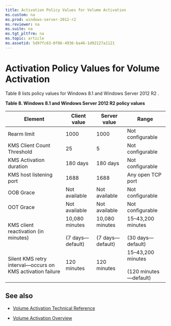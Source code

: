 ```yaml
---
title: Activation Policy Values for Volume Activation
ms.custom: na
ms.prod: windows-server-2012-r2
ms.reviewer: na
ms.suite: na
ms.tgt_pltfrm: na
ms.topic: article
ms.assetid: 5d97fc63-0f86-4936-ba46-1d92127a1121
---
```

# Activation Policy Values for Volume Activation
Table 8 lists policy values for Windows 8.1 and  Windows Server 2012 R2 .

**Table 8. Windows 8.1 and  Windows Server 2012 R2  policy values**

|**Element**|**Client value**|**Server value**|**Range**|
|---------------|--------------------|--------------------|-------------|
|Rearm limit|1000|1000|Not configurable|
|KMS Client Count Threshold|25|5|Not configurable|
|KMS Activation duration|180 days|180 days|Not configurable|
|KMS host listening port|1688|1688|Any open TCP port|
|OOB Grace|Not available|Not available|Not configurable|
|OOT Grace|Not available|Not available|Not configurable|
|KMS client reactivation (in minutes)|10,080 minutes<br /><br />(7 days—default)|10,080 minutes<br /><br />(7 days—default)|15–43,200 minutes<br /><br />(30 days—default)|
|Silent KMS retry interval—occurs on KMS activation failure|120 minutes|120 minutes|15–43,200 minutes<br /><br />(120 minutes—default)|

## See also

-   [Volume Activation Technical Reference](../Volume-Activation-Technical-Reference.md)

-   [Volume Activation Overview](Volume-Activation-Overview.md)


